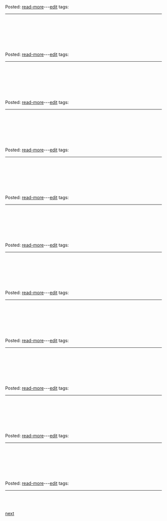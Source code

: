 
<h1><a class="readmorelink" href="git/oldposts/cob080.md"></a></h1>

<br>
<div class='readmore'>
Posted: 
<a class="readmorelink" href="git/oldposts/cob080.md">read-more</a>---<a class="editlink" target="_blank" href="/hugo/admin/scripts/edit.sh?file=git/oldposts/cob080.md&cmd=open">edit</a>
tags: 
<hr>
<br><br><br>
</div>
<h1><a class="readmorelink" href="git/oldposts/cob079.md"></a></h1>

<br>
<div class='readmore'>
Posted: 
<a class="readmorelink" href="git/oldposts/cob079.md">read-more</a>---<a class="editlink" target="_blank" href="/hugo/admin/scripts/edit.sh?file=git/oldposts/cob079.md&cmd=open">edit</a>
tags: 
<hr>
<br><br><br>
</div>
<h1><a class="readmorelink" href="git/oldposts/cob078.md"></a></h1>

<br>
<div class='readmore'>
Posted: 
<a class="readmorelink" href="git/oldposts/cob078.md">read-more</a>---<a class="editlink" target="_blank" href="/hugo/admin/scripts/edit.sh?file=git/oldposts/cob078.md&cmd=open">edit</a>
tags: 
<hr>
<br><br><br>
</div>
<h1><a class="readmorelink" href="git/oldposts/cob077.md"></a></h1>

<br>
<div class='readmore'>
Posted: 
<a class="readmorelink" href="git/oldposts/cob077.md">read-more</a>---<a class="editlink" target="_blank" href="/hugo/admin/scripts/edit.sh?file=git/oldposts/cob077.md&cmd=open">edit</a>
tags: 
<hr>
<br><br><br>
</div>
<h1><a class="readmorelink" href="git/oldposts/cob076.md"></a></h1>

<br>
<div class='readmore'>
Posted: 
<a class="readmorelink" href="git/oldposts/cob076.md">read-more</a>---<a class="editlink" target="_blank" href="/hugo/admin/scripts/edit.sh?file=git/oldposts/cob076.md&cmd=open">edit</a>
tags: 
<hr>
<br><br><br>
</div>
<h1><a class="readmorelink" href="git/oldposts/cob075.md"></a></h1>

<br>
<div class='readmore'>
Posted: 
<a class="readmorelink" href="git/oldposts/cob075.md">read-more</a>---<a class="editlink" target="_blank" href="/hugo/admin/scripts/edit.sh?file=git/oldposts/cob075.md&cmd=open">edit</a>
tags: 
<hr>
<br><br><br>
</div>
<h1><a class="readmorelink" href="git/oldposts/cob074.md"></a></h1>

<br>
<div class='readmore'>
Posted: 
<a class="readmorelink" href="git/oldposts/cob074.md">read-more</a>---<a class="editlink" target="_blank" href="/hugo/admin/scripts/edit.sh?file=git/oldposts/cob074.md&cmd=open">edit</a>
tags: 
<hr>
<br><br><br>
</div>
<h1><a class="readmorelink" href="git/oldposts/cob073.md"></a></h1>

<br>
<div class='readmore'>
Posted: 
<a class="readmorelink" href="git/oldposts/cob073.md">read-more</a>---<a class="editlink" target="_blank" href="/hugo/admin/scripts/edit.sh?file=git/oldposts/cob073.md&cmd=open">edit</a>
tags: 
<hr>
<br><br><br>
</div>
<h1><a class="readmorelink" href="git/oldposts/cob072.md"></a></h1>

<br>
<div class='readmore'>
Posted: 
<a class="readmorelink" href="git/oldposts/cob072.md">read-more</a>---<a class="editlink" target="_blank" href="/hugo/admin/scripts/edit.sh?file=git/oldposts/cob072.md&cmd=open">edit</a>
tags: 
<hr>
<br><br><br>
</div>
<h1><a class="readmorelink" href="git/oldposts/cob071.md"></a></h1>

<br>
<div class='readmore'>
Posted: 
<a class="readmorelink" href="git/oldposts/cob071.md">read-more</a>---<a class="editlink" target="_blank" href="/hugo/admin/scripts/edit.sh?file=git/oldposts/cob071.md&cmd=open">edit</a>
tags: 
<hr>
<br><br><br>
</div>
<h1><a class="readmorelink" href="git/oldposts/cob070.md"></a></h1>

<br>
<div class='readmore'>
Posted: 
<a class="readmorelink" href="git/oldposts/cob070.md">read-more</a>---<a class="editlink" target="_blank" href="/hugo/admin/scripts/edit.sh?file=git/oldposts/cob070.md&cmd=open">edit</a>
tags: 
<hr>
<br><br><br>
</div>
<a href='index37.md'>next</a>
